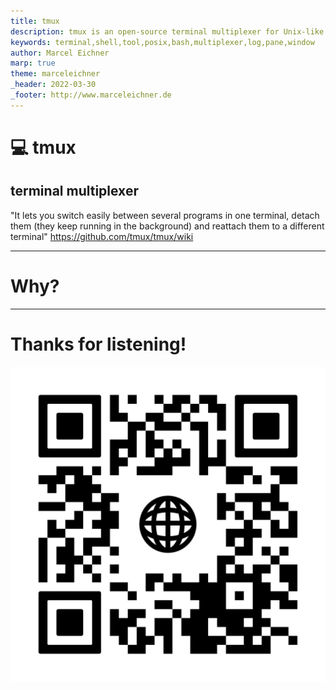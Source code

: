 ```yaml
---
title: tmux
description: tmux is an open-source terminal multiplexer for Unix-like operating systems. It allows multiple terminal sessions to be accessed simultaneously in a single window. It is useful for running more than one command-line program at the same time. - wikipedia
keywords: terminal,shell,tool,posix,bash,multiplexer,log,pane,window
author: Marcel Eichner
marp: true
theme: marceleichner
_header: 2022-03-30
_footer: http://www.marceleichner.de
---
```


<!-- _class: lead -->
# 💻 tmux

## terminal multiplexer

"It lets you switch easily between several programs in one terminal, detach them (they keep running in the background) and reattach them to a different terminal" https://github.com/tmux/tmux/wiki


---
<!-- _class: invert lead -->
# Why?

---
<!-- _class: three -->
# Thanks for listening!
![bg left 50%](./assets/ephigenia.de.png)